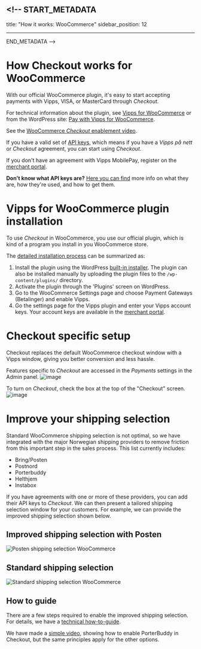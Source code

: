 ## <!-- START_METADATA

title: "How it works: WooCommerce"
sidebar_position: 12

---

END_METADATA -->

# How Checkout works for WooCommerce

With our official WooCommerce plugin, it's easy to start accepting payments with Vipps, VISA, or MasterCard through _Checkout_.

For technical information about the plugin, see
[Vipps for WooCommerce](https://developer.vippsmobilepay.com/docs/plugins-ext/woocommerce/) or
from the WordPress site: [Pay with Vipps for WooCommerce](https://wordpress.org/plugins/woo-vipps/).

<!-- START_HIDDEN_IN_GITHUB

<iframe width="100%" height="500" src="https://www.youtube-nocookie.com/embed/86RSKuQ5GME" title="YouTube video player" frameborder="0" allow="accelerometer; autoplay; clipboard-write; encrypted-media; gyroscope; picture-in-picture; web-share; fullscreen"></iframe>

END_HIDDEN_IN_GITHUB -->

<!-- START_COMMENT -->

See the [WooCommerce _Checkout_ enablement video](https://www.youtube.com/watch?v=86RSKuQ5GME).

<!-- END_COMMENT -->

If you have a valid set of [API keys](https://developer.vippsmobilepay.com/docs/knowledge-base/api-keys/), which means if you have a _Vipps på nett_ or _Checkout_ agreement, you can start using _Checkout_.

If you don't have an agreement with Vipps MobilePay, register on the [merchant portal](https://portal.vipps.no/register/vippscheckout).

**Don't know what API keys are?** [Here you can find](https://developer.vippsmobilepay.com/docs/knowledge-base/api-keys/) more info on what they are, how they're used, and how to get them.

# Vipps for WooCommerce plugin installation

To use _Checkout_ in WooCommerce, you use our official plugin, which is kind of a program you install in you WooCommerce store.

The [detailed installation process](https://developer.vippsmobilepay.com/docs/plugins-ext/woocommerce/#installation) can be summarized as:

1. Install the plugin using the WordPress [built-in installer](https://codex.wordpress.org/Managing_Plugins#Installing_Plugins). The plugin can also be installed manually by uploading the plugin files to the `/wp-content/plugins/` directory.
2. Activate the plugin through the 'Plugins' screen on WordPress.
3. Go to the WooCommerce Settings page and choose Payment Gateways (Betalinger) and enable Vipps.
4. Go the settings page for the Vipps plugin and enter your Vipps account keys. Your account keys are available in the [merchant portal](https://portal.vipps.no).

# Checkout specific setup

Checkout replaces the default WooCommerce checkout window with a Vipps window, giving you better conversion and less hassle.

Features specific to _Checkout_ are accessed in the _Payments_ settings in the Admin panel.
![image](https://user-images.githubusercontent.com/25223283/226337801-7561a625-4ad5-4a68-aa56-96a6c1bcaf68.png)

To turn on _Checkout_, check the box at the top of the "Checkout" screen.
![image](https://user-images.githubusercontent.com/25223283/226338565-250873b7-ff9d-449a-8b7e-ce7392441a2c.png)

# Improve your shipping selection

Standard WooCommerce shipping selection is not optimal, so we have integrated with the major Norwegian shipping providers to remove friction from this important step in the sales process. This list currently includes:

- Bring/Posten
- Postnord
- Porterbuddy
- Helthjem
- Instabox

If you have agreements with one or more of these providers, you can add their API keys to _Checkout_. We can then present a tailored shipping selection window for your customers. For example, we can provide the improved shipping selection shown below.

## Improved shipping selection with Posten

![Posten shipping selection WooCommerce](https://user-images.githubusercontent.com/25223283/226342343-479fb87c-6f4c-4557-8b77-bafd6c36eac7.gif)

## Standard shipping selection

![Standard shipping selection WooCommerce](https://user-images.githubusercontent.com/25223283/226344800-09395fc7-b1d8-4db3-8815-1d3a71e0a9ab.gif)

## How to guide

There are a few steps required to enable the improved shipping selection. For details, we have a [technical how-to-guide](https://developer.vippsmobilepay.com/docs/APIs/checkout-api/checkout-how-it-works-shipping).

We have made a [simple video](https://www.youtube.com/watch?v=f4NVq4A73UA), showing how to enable PorterBuddy in Checkout, but the same principles apply for the other options.

<!-- START_HIDDEN_IN_GITHUB

<iframe width="100%" height="500" src="https://www.youtube-nocookie.com/embed/f4NVq4A73UA" title="YouTube video player" frameborder="0" allow="accelerometer; autoplay; clipboard-write; encrypted-media; gyroscope; picture-in-picture; web-share; fullscreen"></iframe>

END_HIDDEN_IN_GITHUB -->
